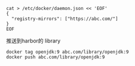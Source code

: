 ```
cat > /etc/docker/daemon.json << 'EOF'
{
  "registry-mirrors": ["https://abc.com/"]
}
EOF
```

推送到harbor的 library
```
docker tag openjdk:9 abc.com/library/openjdk:9
docker push abc.com/library/openjdk:9
```